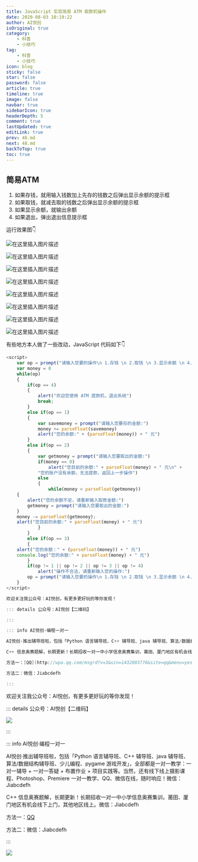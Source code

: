```yaml
---
title: JavaScript 实现简易 ATM 取款机操作
date: 2020-08-03 10:19:22
author: AI悦创
isOriginal: true
category: 
    - 科普
    - 小技巧
tag:
    - 科普
    - 小技巧
icon: blog
sticky: false
star: false
password: false
article: true
timeline: true
image: false
navbar: true
sidebarIcon: true
headerDepth: 5
comment: true
lastUpdated: true
editLink: true
prev: 46.md
next: 48.md
backToTop: true
toc: true
---
```


## 简易ATM
1. 如果存钱，就用输入钱数加上先存的钱数之后弹出显示余额的提示框
2. 如果取钱，就减去取的钱数之后弹出显示余额的提示框
3. 如果显示余额，就输出余额
4. 如果退出，弹出退出信息提示框

运行效果图👇

![在这里插入图片描述](./47.assets/aeddff074bbe4f5285f056cd034046bc.png)

![在这里插入图片描述](./47.assets/33fe9bb8b1444e8188fa7bdab0f5ae7e.png)

![在这里插入图片描述](./47.assets/d22f55df10394f34a65746b651d1be4b.png)

![在这里插入图片描述](./47.assets/b3bf36369b094dd2b2105a8337a9d598.png)

![在这里插入图片描述](./47.assets/b3ab67c85c2548f9adebb241e36933d0.png)

![在这里插入图片描述](./47.assets/9f6fa8fed91643469d1f04740ab7a579.png)

![在这里插入图片描述](./47.assets/9dc7e273c3ef4c599dd9db7afa0d3f55.png)



![在这里插入图片描述](./47.assets/fe49e835cb7c4c7a9377a53b87fe009b.png)

有些地方本人做了一些改动，JavaScript 代码如下👇

```javascript
<script>
    var op = prompt("请输入您要的操作\n 1.存钱 \n 2.取钱 \n 3.显示余额 \n 4.退出")
    var money = 0
    while(op)
    {
        if(op == 4) 
        {
            alert("欢迎您使用 ATM 提款机，退出系统")
            break;
        }
        else if(op == 1)
        {
            var savemoney = prompt("请输入您要存的金额:")
            money += parseFloat(savemoney)
            alert("您的余额:" + (parseFloat(money)) + " 元")
        }
        else if(op == 2)
        {
            var getmoney = prompt("请输入您要取出的金额:")
            if(money == 0)
                alert("您目前的余额:" + parseFloat(money) + " 元\n" +
	        "您的账户没有余额，无法提款，返回上一步操作")
            else
            {
                while(money < parseFloat(getmoney))
	{
	    alert("您的余额不足，请重新输入取款金额:")
	    getmoney = prompt("请输入您要取出的金额:")
	}
	money -= parseFloat(getmoney);
	alert("您目前的余额:" + parseFloat(money) + " 元")
            }
        }
        else if(op == 3)
        {
	alert("您的余额：" + (parseFloat(money)) + " 元")
	console.log("您的余额:" + parseFloat(money) + " 元")
        }
        if(op != 1 || op != 2 || op != 3 || op != 4)
            alert("操作不合法，请重新输入您的操作:")
        op = prompt("请输入您要的操作\n 1.存钱 \n 2.取钱 \n 3.显示余额 \n 4.退出")
    }
</script>
```


```java
欢迎关注我公众号：AI悦创，有更多更好玩的等你发现！

::: details 公众号：AI悦创【二维码】

:::

::: info AI悦创·编程一对一

AI悦创·推出辅导班啦，包括「Python 语言辅导班、C++ 辅导班、java 辅导班、算法/数据结构辅导班、少儿编程、pygame 游戏开发」，全部都是一对一教学：一对一辅导 + 一对一答疑 + 布置作业 + 项目实践等。当然，还有线下线上摄影课程、Photoshop、Premiere 一对一教学、QQ、微信在线，随时响应！微信：Jiabcdefh

C++ 信息奥赛题解，长期更新！长期招收一对一中小学信息奥赛集训，莆田、厦门地区有机会线下上门，其他地区线上。微信：Jiabcdefh

方法一：[QQ](http://wpa.qq.com/msgrd?v=3&uin=1432803776&site=qq&menu=yes)

方法二：微信：Jiabcdefh

:::
```

欢迎关注我公众号：AI悦创，有更多更好玩的等你发现！

::: details 公众号：AI悦创【二维码】

![](/gzh.jpg)

:::

::: info AI悦创·编程一对一

AI悦创·推出辅导班啦，包括「Python 语言辅导班、C++ 辅导班、java 辅导班、算法/数据结构辅导班、少儿编程、pygame 游戏开发」，全部都是一对一教学：一对一辅导 + 一对一答疑 + 布置作业 + 项目实践等。当然，还有线下线上摄影课程、Photoshop、Premiere 一对一教学、QQ、微信在线，随时响应！微信：Jiabcdefh

C++ 信息奥赛题解，长期更新！长期招收一对一中小学信息奥赛集训，莆田、厦门地区有机会线下上门，其他地区线上。微信：Jiabcdefh

方法一：[QQ](http://wpa.qq.com/msgrd?v=3&uin=1432803776&site=qq&menu=yes)

方法二：微信：Jiabcdefh

:::

![](/zsxq.jpg)



